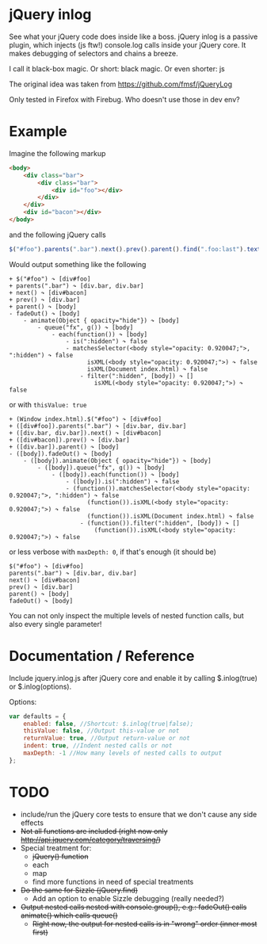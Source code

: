 jQuery inlog
======

See what your jQuery code does inside like a boss.
jQuery inlog is a passive plugin, which injects (js ftw!) console.log calls inside your jQuery core.
It makes debugging of selectors and chains a breeze.

I call it black-box magic. Or short: black magic. Or even shorter: js

The original idea was taken from https://github.com/fmsf/jQueryLog

Only tested in Firefox with Firebug. Who doesn't use those in dev env?


Example
========

Imagine the following markup

```html
<body>
	<div class="bar">
		<div class="bar">
			<div id="foo"></div>
		</div>
	</div>
	<div id="bacon"></div>
</body>
```

and the following jQuery calls

```javascript
$("#foo").parents(".bar").next().prev().parent().find(".foo:last").text("test");
```

Would output something like the following

```
+ $("#foo") ↷ [div#foo]
+ parents(".bar") ↷ [div.bar, div.bar]
+ next() ↷ [div#bacon]
+ prev() ↷ [div.bar]
+ parent() ↷ [body]
- fadeOut() ↷ [body]
	- animate(Object { opacity="hide"}) ↷ [body]
		- queue("fx", g()) ↷ [body]
			- each(function()) ↷ [body]
				- is(":hidden") ↷ false
				- matchesSelector(<body style="opacity: 0.920047;">, ":hidden") ↷ false
					  isXML(<body style="opacity: 0.920047;">) ↷ false
					  isXML(Document index.html) ↷ false
					- filter(":hidden", [body]) ↷ []
						isXML(<body style="opacity: 0.920047;">) ↷ false
```

or with ```thisValue: true```

```
+ (Window index.html).$("#foo") ↷ [div#foo]
+ ([div#foo]).parents(".bar") ↷ [div.bar, div.bar]
+ ([div.bar, div.bar]).next() ↷ [div#bacon]
+ ([div#bacon]).prev() ↷ [div.bar]
+ ([div.bar]).parent() ↷ [body]
- ([body]).fadeOut() ↷ [body]
	- ([body]).animate(Object { opacity="hide"}) ↷ [body]
		- ([body]).queue("fx", g()) ↷ [body]
			- ([body]).each(function()) ↷ [body]
				- ([body]).is(":hidden") ↷ false
				- (function()).matchesSelector(<body style="opacity: 0.920047;">, ":hidden") ↷ false
					  (function()).isXML(<body style="opacity: 0.920047;">) ↷ false
					  (function()).isXML(Document index.html) ↷ false
					- (function()).filter(":hidden", [body]) ↷ []
						(function()).isXML(<body style="opacity: 0.920047;">) ↷ false
```

or less verbose with ```maxDepth: 0```, if that's enough (it should be)

```
$("#foo") ↷ [div#foo]
parents(".bar") ↷ [div.bar, div.bar]
next() ↷ [div#bacon]
prev() ↷ [div.bar]
parent() ↷ [body]
fadeOut() ↷ [body]
```


You can not only inspect the multiple levels of nested function calls,
but also every single parameter!


Documentation / Reference
========

Include jquery.inlog.js after jQuery core and enable it by calling $.inlog(true) or $.inlog(options).

Options:
```js
var defaults = {
	enabled: false, //Shortcut: $.inlog(true|false);
	thisValue: false, //Output this-value or not
	returnValue: true, //Output return-value or not
	indent: true, //Indent nested calls or not
	maxDepth: -1 //How many levels of nested calls to output
};

```



TODO
========

* include/run the jQuery core tests to ensure that we don't cause any side effects
* ~~Not all functions are included (right now only http://api.jquery.com/category/traversing/)~~
* Special treatment for:
	* ~~jQuery() function~~
	* each
	* map
	* find more functions in need of special treatments
* ~~Do the same for Sizzle (jQuery.find)~~
	* Add an option to enable Sizzle debugging (really needed?)
* ~~Output nested calls nested with console.group(), e.g.: fadeOut() calls animate() which calls queue()~~
	* ~~Right now, the output for nested calls is in "wrong" order (inner most first)~~

